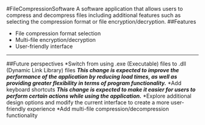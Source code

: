 #FileCompressionSoftware
A software application that allows users to compress and decompress files including additional features such as selecting the compression format or file encryption/decryption.
##Features
* File compression format selection
* Multi-file encryption/decryption
* User-friendly interface

-------

##Future perspectives
*Switch from using .exe (Executable) files to .dll (Dynamic Link Library) files
***This change is expected to improve the performance of the application by reducing load times, as well as providing greater flexibility in terms of program   functionality.***
*Add keyboard shortcuts
***This change is expected to make it easier for users to perform certain actions while using the application.***
*Explore additional design options and modify the current interface to create a more user-friendly experience
*Add multi-file compression/decompression functionality


